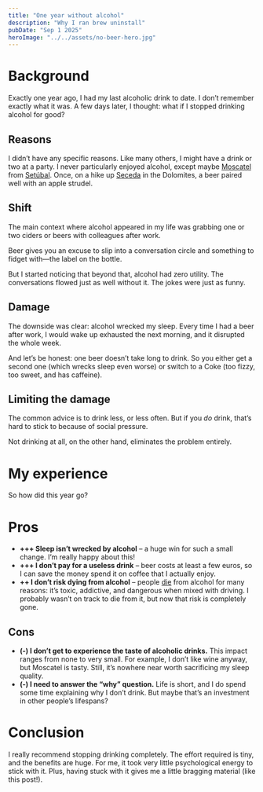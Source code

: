 ```yaml
---
title: "One year without alcohol"
description: "Why I ran brew uninstall"
pubDate: "Sep 1 2025"
heroImage: "../../assets/no-beer-hero.jpg"
---
```


# **Background**

Exactly one year ago, I had my last alcoholic drink to date. I don’t remember exactly what it was. A few days later, I thought: what if I stopped drinking alcohol for good?

## **Reasons**

I didn’t have any specific reasons. Like many others, I might have a drink or two at a party. I never particularly enjoyed alcohol, except maybe [Moscatel](https://en.wikipedia.org/wiki/Muscatel) from [Setúbal](https://en.wikipedia.org/wiki/Set%C3%BAbal). Once, on a hike up [Seceda](https://it.wikipedia.org/wiki/Seceda) in the Dolomites, a beer paired well with an apple strudel.

## **Shift**

The main context where alcohol appeared in my life was grabbing one or two ciders or beers with colleagues after work.

Beer gives you an excuse to slip into a conversation circle and something to fidget with—the label on the bottle.

But I started noticing that beyond that, alcohol had zero utility. The conversations flowed just as well without it. The jokes were just as funny.

## **Damage**

The downside was clear: alcohol wrecked my sleep. Every time I had a beer after work, I would wake up exhausted the next morning, and it disrupted the whole week.

And let’s be honest: one beer doesn’t take long to drink. So you either get a second one (which wrecks sleep even worse) or switch to a Coke (too fizzy, too sweet, and has caffeine).

## **Limiting the damage**

The common advice is to drink less, or less often. But if you _do_ drink, that’s hard to stick to because of social pressure.

Not drinking at all, on the other hand, eliminates the problem entirely.

# **My experience**

So how did this year go?

# **Pros**

- **+++ Sleep isn’t wrecked by alcohol** – a huge win for such a small change. I’m really happy about this!
- **+++ I don’t pay for a useless drink** – beer costs at least a few euros, so I can save the money spend it on coffee that I actually enjoy.
- **++ I don’t risk dying from alcohol** – people [die](https://www.niaaa.nih.gov/alcohols-effects-health/alcohol-topics-z/alcohol-facts-and-statistics/alcohol-related-emergencies-and-deaths-united-states) from alcohol for many reasons: it’s toxic, addictive, and dangerous when mixed with driving. I probably wasn’t on track to die from it, but now that risk is completely gone.

## Cons

- **(-) I don’t get to experience the taste of alcoholic drinks.** This impact ranges from none to very small. For example, I don’t like wine anyway, but Moscatel is tasty. Still, it’s nowhere near worth sacrificing my sleep quality.
- **(-) I need to answer the “why” question.** Life is short, and I do spend some time explaining why I don’t drink. But maybe that’s an investment in other people’s lifespans?

# **Conclusion**

I really recommend stopping drinking completely. The effort required is tiny, and the benefits are huge. For me, it took very little psychological energy to stick with it. Plus, having stuck with it gives me a little bragging material (like this post!).
